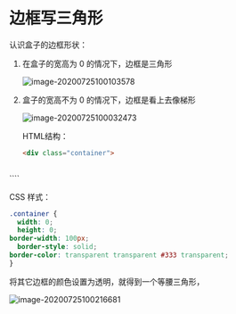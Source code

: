 # 边框写三角形

认识盒子的边框形状：

1. 在盒子的宽高为 0 的情况下，边框是三角形

   ![image-20200725100103578](https://i.loli.net/2020/07/25/Bgo9xnD4S5CuQUP.png)

2. 盒子的宽高不为 0 的情况下，边框是看上去像梯形

   ![image-20200725100032473](https://i.loli.net/2020/07/25/YsEMmeC2qWKLc9t.png)

   HTML结构：
   
   ````html
   <div class="container">
       
</div>
   ````
   
   CSS 样式：
   
   ````css
   .container {
     width: 0;
     height: 0;
  border-width: 100px;
     border-style: solid;
  border-color: transparent transparent #333 transparent;
   }
   ````
   
   将其它边框的颜色设置为透明，就得到一个等腰三角形，
   
   ![image-20200725100216681](C:\Users\Administrator\AppData\Roaming\Typora\typora-user-images\image-20200725100216681.png)